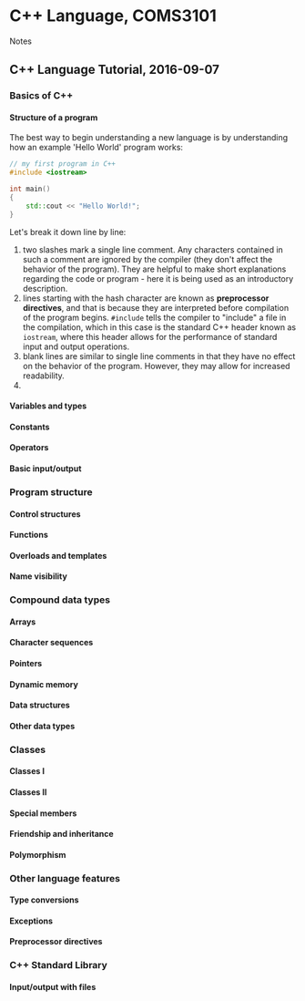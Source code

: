 # C++ Language, COMS3101
Notes

## C++ Language Tutorial, 2016-09-07
### Basics of C++
#### Structure of a program
The best way to begin understanding a new language is by understanding how an example 'Hello World' program works:
```c++
// my first program in C++
#include <iostream>

int main()
{
	std::cout << "Hello World!";
}
```
Let's break it down line by line:

1. two slashes mark a single line comment. Any characters contained in such a comment are ignored by the compiler (they don't affect the behavior of the program). They are helpful to make short explanations regarding the code or program - here it is being used as an introductory description.
2. lines starting with the hash character are known as **preprocessor directives**, and that is because they are interpreted before compilation of the program begins. `#include` tells the compiler to "include" a file in the compilation, which in this case is the standard C++ header known as `iostream`, where this header allows for the performance of standard input and output operations.
3. blank lines are similar to single line comments in that they have no effect on the behavior of the program. However, they may allow for increased readability.
4. 

#### Variables and types
#### Constants
#### Operators
#### Basic input/output

### Program structure
#### Control structures
#### Functions
#### Overloads and templates
#### Name visibility
### Compound data types
#### Arrays
#### Character sequences
#### Pointers
#### Dynamic memory
#### Data structures
#### Other data types
### Classes
#### Classes I
#### Classes II
#### Special members
#### Friendship and inheritance
#### Polymorphism
### Other language features
#### Type conversions
#### Exceptions
#### Preprocessor directives
### C++ Standard Library
#### Input/output with files
